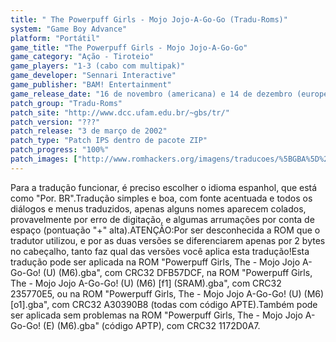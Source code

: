 ```yaml
---
title: " The Powerpuff Girls - Mojo Jojo-A-Go-Go (Tradu-Roms)"
system: "Game Boy Advance"
platform: "Portátil"
game_title: "The Powerpuff Girls - Mojo Jojo-A-Go-Go"
game_category: "Ação - Tiroteio"
game_players: "1-3 (cabo com multipak)"
game_developer: "Sennari Interactive"
game_publisher: "BAM! Entertainment"
game_release_date: "16 de novembro (americana) e 14 de dezembro (européia) de 2001"
patch_group: "Tradu-Roms"
patch_site: "http://www.dcc.ufam.edu.br/~gbs/tr/"
patch_version: "???"
patch_release: "3 de março de 2002"
patch_type: "Patch IPS dentro de pacote ZIP"
patch_progress: "100%"
patch_images: ["http://www.romhackers.org/imagens/traducoes/%5BGBA%5D%20The%20Powerpuff%20Girls%20-%20Mojo%20Jojo-A-Go-Go%20-%20Tradu-Roms%20-%201.png","http://www.romhackers.org/imagens/traducoes/%5BGBA%5D%20The%20Powerpuff%20Girls%20-%20Mojo%20Jojo-A-Go-Go%20-%20Tradu-Roms%20-%202.png","http://www.romhackers.org/imagens/traducoes/%5BGBA%5D%20The%20Powerpuff%20Girls%20-%20Mojo%20Jojo-A-Go-Go%20-%20Tradu-Roms%20-%203.png"]
---
```

Para a tradução funcionar, é preciso escolher o idioma espanhol, que está como "Por. BR".Tradução simples e boa, com fonte acentuada e todos os diálogos e menus traduzidos, apenas alguns nomes aparecem colados, provavelmente por erro de digitação, e algumas arrumações por conta de espaço (pontuação "+" alta).ATENÇÃO:Por ser desconhecida a ROM que o tradutor utilizou, e por as duas versões se diferenciarem apenas por 2 bytes no cabeçalho, tanto faz qual das versões você aplica esta tradução!Esta tradução pode ser aplicada na ROM "Powerpuff Girls, The - Mojo Jojo A-Go-Go! (U) (M6).gba", com CRC32 DFB57DCF, na ROM "Powerpuff Girls, The - Mojo Jojo A-Go-Go! (U) (M6) [f1] (SRAM).gba", com CRC32 235770E5, ou na ROM "Powerpuff Girls, The - Mojo Jojo A-Go-Go! (U) (M6) [o1].gba", com CRC32 A30390B8 (todas com código APTE).Também pode ser aplicada sem problemas na ROM "Powerpuff Girls, The - Mojo Jojo A-Go-Go! (E) (M6).gba" (código APTP), com CRC32 1172D0A7.
